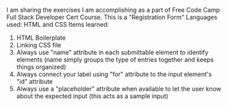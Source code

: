 I am sharing the exercises I am accomplishing as a part of Free Code Camp Full Stack Developer Cert Course.
This is a "Registration Form"
Languages used: HTML and CSS
Items learned:
1. HTML Boilerplate
2. Linking CSS file
3. Always use "name" attribute in each submittable element to identify elements (name simply groups the type of entries together and keeps things organized)
4. Always connect your label using "for" attribute to the input element's "id" attribute
5. Always use a "placeholder" attribute when available to let the user know about the expected input (this acts as a sample input)
